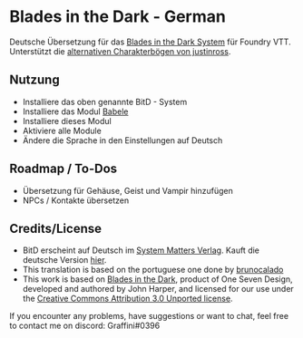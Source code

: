 # Blades in the Dark - German
Deutsche Übersetzung für das [Blades in the Dark System](https://github.com/megastruktur/foundryvtt-blades-in-the-dark) für Foundry VTT.
Unterstützt die [alternativen Charakterbögen von justinross](https://github.com/justinross/foundry-bitd-alternate-sheets).

## Nutzung
- Installiere das oben genannte BitD - System
- Installiere das Modul [Babele](https://foundryvtt.com/packages/babele) 
- Installiere dieses Modul
- Aktiviere alle Module
- Ändere die Sprache in den Einstellungen auf Deutsch

## Roadmap / To-Dos
- Übersetzung für Gehäuse, Geist und Vampir hinzufügen
- NPCs / Kontakte übersetzen

## Credits/License   
- BitD erscheint auf Deutsch im [System Matters Verlag](https://www.system-matters.de/). Kauft die deutsche Version [hier](https://www.system-matters.de/shop/blades-in-the-dark).
- This translation is based on the portuguese one done by [brunocalado](https://github.com/brunocalado/bid-pt-br)
- This work is based on [Blades in the Dark](http://www.bladesinthedark.com), product of One Seven Design, developed and authored by John Harper, and licensed for our use under the [Creative Commons Attribution 3.0 Unported license](http://creativecommons.org/licenses/by/3.0/).

If you encounter any problems, have suggestions or want to chat, feel free to contact me on discord: Graffini#0396
